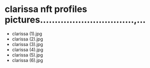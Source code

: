 # clarissa nft profiles pictures................................,...
- clarissa (1).jpg
- clarissa (2).jpg
- clarissa (3).jpg
- clarissa (4).jpg
- clarissa (5).jpg
- clarissa (6).jpg
